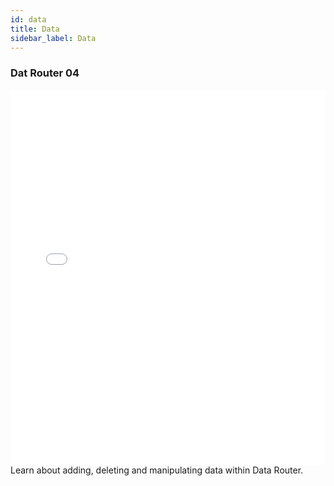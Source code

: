 ```yaml
---
id: data
title: Data
sidebar_label: Data
---
```


### Dat Router 04
<iframe src="//fast.wistia.net/embed/iframe/opoozyc5vp?videoFoam=true"
allowtransparency="true" frameborder="0" scrolling="no" class="wistia_embed"
name="wistia_embed" allowfullscreen mozallowfullscreen webkitallowfullscreen
oallowfullscreen msallowfullscreen width="100%" height="600"></iframe>
<script src="//fast.wistia.net/assets/external/iframe-api-v1.js"></script>
<br/>
Learn about adding, deleting and manipulating data within Data Router.